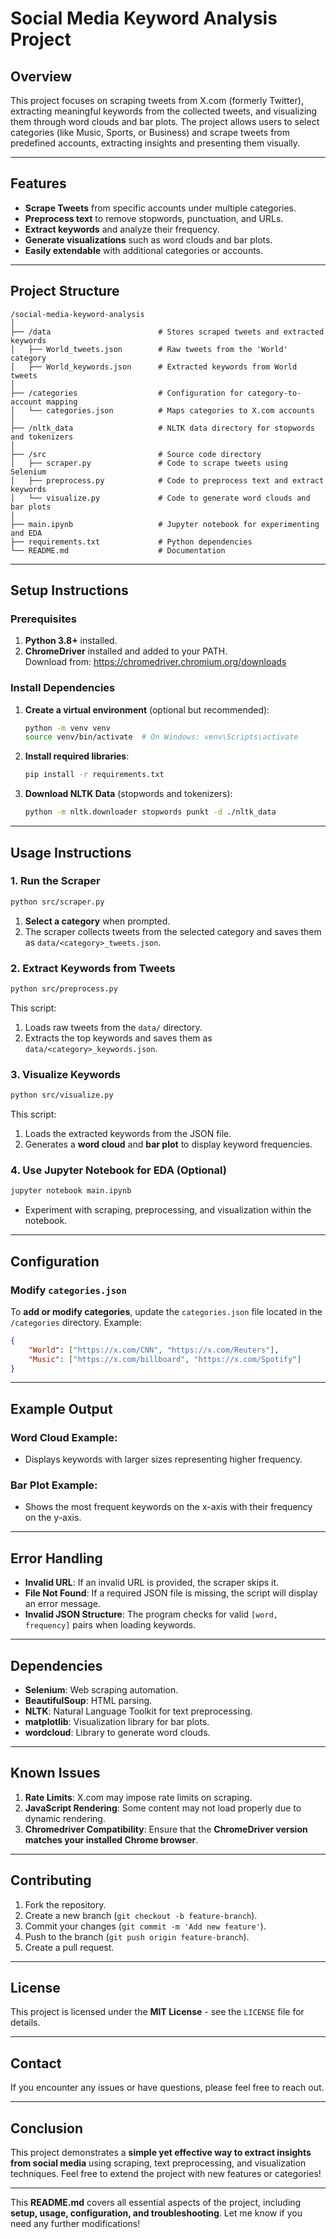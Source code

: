 # **Social Media Keyword Analysis Project**

## **Overview**
This project focuses on scraping tweets from X.com (formerly Twitter), extracting meaningful keywords from the collected tweets, and visualizing them through word clouds and bar plots. The project allows users to select categories (like Music, Sports, or Business) and scrape tweets from predefined accounts, extracting insights and presenting them visually.

---

## **Features**
- **Scrape Tweets** from specific accounts under multiple categories.
- **Preprocess text** to remove stopwords, punctuation, and URLs.
- **Extract keywords** and analyze their frequency.
- **Generate visualizations** such as word clouds and bar plots.
- **Easily extendable** with additional categories or accounts.

---

## **Project Structure**
```
/social-media-keyword-analysis
│
├── /data                        # Stores scraped tweets and extracted keywords
│   ├── World_tweets.json        # Raw tweets from the 'World' category
│   ├── World_keywords.json      # Extracted keywords from World tweets
│
├── /categories                  # Configuration for category-to-account mapping
│   └── categories.json          # Maps categories to X.com accounts
│
├── /nltk_data                   # NLTK data directory for stopwords and tokenizers
│
├── /src                         # Source code directory
│   ├── scraper.py               # Code to scrape tweets using Selenium
│   ├── preprocess.py            # Code to preprocess text and extract keywords
│   └── visualize.py             # Code to generate word clouds and bar plots
│
├── main.ipynb                   # Jupyter notebook for experimenting and EDA
├── requirements.txt             # Python dependencies
└── README.md                    # Documentation
```

---

## **Setup Instructions**

### **Prerequisites**
1. **Python 3.8+** installed.
2. **ChromeDriver** installed and added to your PATH.  
   Download from: https://chromedriver.chromium.org/downloads

### **Install Dependencies**
1. **Create a virtual environment** (optional but recommended):
   ```bash
   python -m venv venv
   source venv/bin/activate  # On Windows: venv\Scripts\activate
   ```

2. **Install required libraries**:
   ```bash
   pip install -r requirements.txt
   ```

3. **Download NLTK Data** (stopwords and tokenizers):
   ```bash
   python -m nltk.downloader stopwords punkt -d ./nltk_data
   ```

---

## **Usage Instructions**

### **1. Run the Scraper**
```bash
python src/scraper.py
```
1. **Select a category** when prompted.
2. The scraper collects tweets from the selected category and saves them as `data/<category>_tweets.json`.

### **2. Extract Keywords from Tweets**
```bash
python src/preprocess.py
```
This script:
1. Loads raw tweets from the `data/` directory.
2. Extracts the top keywords and saves them as `data/<category>_keywords.json`.

### **3. Visualize Keywords**
```bash
python src/visualize.py
```
This script:
1. Loads the extracted keywords from the JSON file.
2. Generates a **word cloud** and **bar plot** to display keyword frequencies.

### **4. Use Jupyter Notebook for EDA (Optional)**
```bash
jupyter notebook main.ipynb
```
- Experiment with scraping, preprocessing, and visualization within the notebook.

---

## **Configuration**
### **Modify `categories.json`**
To **add or modify categories**, update the `categories.json` file located in the `/categories` directory. Example:

```json
{
    "World": ["https://x.com/CNN", "https://x.com/Reuters"],
    "Music": ["https://x.com/billboard", "https://x.com/Spotify"]
}
```

---

## **Example Output**

### **Word Cloud Example:**
- Displays keywords with larger sizes representing higher frequency.

### **Bar Plot Example:**
- Shows the most frequent keywords on the x-axis with their frequency on the y-axis.

---

## **Error Handling**
- **Invalid URL**: If an invalid URL is provided, the scraper skips it.
- **File Not Found**: If a required JSON file is missing, the script will display an error message.
- **Invalid JSON Structure**: The program checks for valid `[word, frequency]` pairs when loading keywords.

---

## **Dependencies**
- **Selenium**: Web scraping automation.
- **BeautifulSoup**: HTML parsing.
- **NLTK**: Natural Language Toolkit for text preprocessing.
- **matplotlib**: Visualization library for bar plots.
- **wordcloud**: Library to generate word clouds.

---

## **Known Issues**
1. **Rate Limits**: X.com may impose rate limits on scraping.
2. **JavaScript Rendering**: Some content may not load properly due to dynamic rendering.
3. **Chromedriver Compatibility**: Ensure that the **ChromeDriver version matches your installed Chrome browser**.

---

## **Contributing**
1. Fork the repository.
2. Create a new branch (`git checkout -b feature-branch`).
3. Commit your changes (`git commit -m 'Add new feature'`).
4. Push to the branch (`git push origin feature-branch`).
5. Create a pull request.

---

## **License**
This project is licensed under the **MIT License** - see the `LICENSE` file for details.

---

## **Contact**
If you encounter any issues or have questions, please feel free to reach out.

---

## **Conclusion**
This project demonstrates a **simple yet effective way to extract insights from social media** using scraping, text preprocessing, and visualization techniques. Feel free to extend the project with new features or categories!

---

This **README.md** covers all essential aspects of the project, including **setup, usage, configuration, and troubleshooting**. Let me know if you need any further modifications!